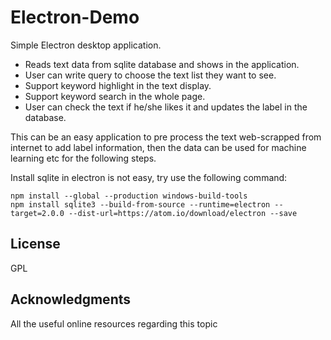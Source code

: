 # Electron-Demo

Simple Electron desktop application.

* Reads text data from sqlite database and shows in the application.
* User can write query to choose the text list they want to see.
* Support keyword highlight in the text display.
* Support keyword search in the whole page.
* User can check the text if he/she likes it and updates the label in the database.

This can be an easy application to pre process the text web-scrapped from internet to add label information, then the data can be used for machine learning etc for the following steps.

Install sqlite in electron is not easy, try use the following command:
```
npm install --global --production windows-build-tools
npm install sqlite3 --build-from-source --runtime=electron --target=2.0.0 --dist-url=https://atom.io/download/electron --save
```

## License

GPL

## Acknowledgments

All the useful online resources regarding this topic

